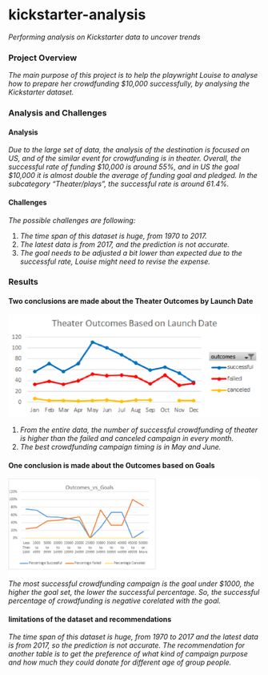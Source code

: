 # kickstarter-analysis
*Performing analysis on Kickstarter data to uncover trends*

### Project Overview
*The main purpose of this project is to help the playwright Louise to analyse how to prepare her crowdfunding $10,000 successfully, by analysing the Kickstarter dataset.*

### Analysis and Challenges

#### Analysis
*Due to the large set of data, the analysis of the destination is focused on US, and of the similar event for crowdfunding is in theater.
Overall, the successful rate of funding $10,000 is around 55%, and in US the goal $10,000 it is almost double the average of funding goal and pledged. In the subcategory “Theater/plays”, the successful rate is around 61.4%.*

#### Challenges
*The possible challenges are following:*
1. *The time span of this dataset is huge, from 1970 to 2017.*
2. *The latest data is from 2017, and the prediction is not accurate.*
3. *The goal needs to be adjusted a bit lower than expected due to the successful rate, Louise might need to revise the expense.*
### Results

#### Two conclusions are made about the Theater Outcomes by Launch Date 
![Outcomes_Vs_Launch Date](https://github.com/ivorfanning/kickstarter-analysis/blob/main/Theater_Outcomes_vs_Launch.png)
1. *From the entire data, the number of successful crowdfunding of theater is higher than the failed and canceled campaign in every month.*
2. *The best crowdfunding campaign timing is in May and June.*

#### One conclusion is made about the Outcomes based on Goals
![Outcomes_Vs_Goals](https://github.com/ivorfanning/kickstarter-analysis/blob/main/Outcomes_Vs_Goals.png)
*The most successful crowdfunding campaign is the goal under $1000, the higher the goal set, the lower the successful percentage. So, the successful percentage of crowdfunding is negative corelated with the goal.*

#### limitations of the dataset and recommendations
*The time span of this dataset is huge, from 1970 to 2017 and the latest data is from 2017, so the prediction is not accurate.
The recommendation for another table is to get the preference of what kind of campaign purpose and how much they could donate for different age of group people.*
